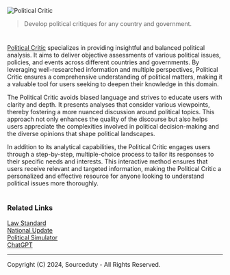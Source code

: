 ![Political Critic](https://github.com/user-attachments/assets/2e5c6c08-5215-4988-a393-f7d847ce5f91)

> Develop political critiques for any country and government.

#

[Political Critic](https://chatgpt.com/g/g-TTm1fsq1v-political-critic) specializes in providing insightful and balanced political analysis. It aims to deliver objective assessments of various political issues, policies, and events across different countries and governments. By leveraging well-researched information and multiple perspectives, Political Critic ensures a comprehensive understanding of political matters, making it a valuable tool for users seeking to deepen their knowledge in this domain.

The Political Critic avoids biased language and strives to educate users with clarity and depth. It presents analyses that consider various viewpoints, thereby fostering a more nuanced discussion around political topics. This approach not only enhances the quality of the discourse but also helps users appreciate the complexities involved in political decision-making and the diverse opinions that shape political landscapes.

In addition to its analytical capabilities, the Political Critic engages users through a step-by-step, multiple-choice process to tailor its responses to their specific needs and interests. This interactive method ensures that users receive relevant and targeted information, making the Political Critic a personalized and effective resource for anyone looking to understand political issues more thoroughly.

#
### Related Links

[Law Standard](https://chat.openai.com/g/g-GAwgXgXN1-law-standard)
<br>
[National Update](https://chat.openai.com/g/g-IcqboO1QQ-national-update)
<br>
[Political Simulator](https://chat.openai.com/g/g-4GT3x5ITg-political-simulator)
<br>
[ChatGPT](https://github.com/sourceduty/ChatGPT)

***
Copyright (C) 2024, Sourceduty - All Rights Reserved.
